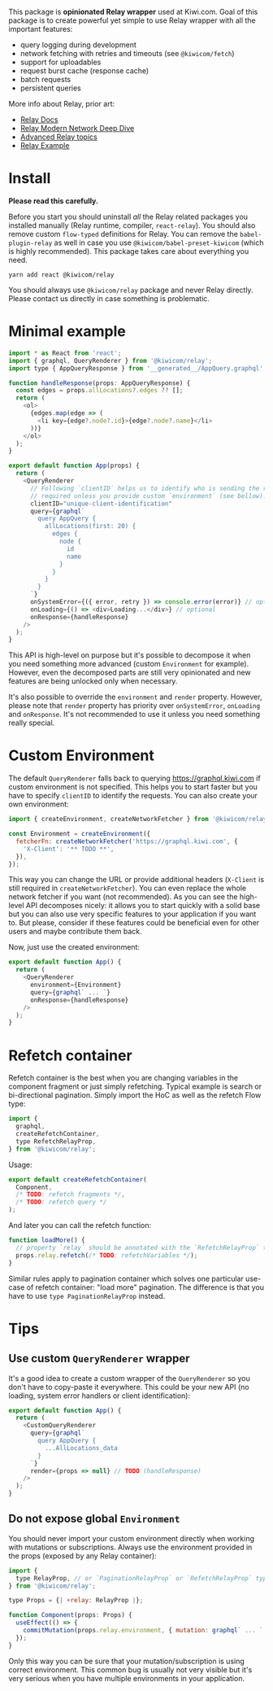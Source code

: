 This package is **opinionated Relay wrapper** used at Kiwi.com. Goal of this package is to create powerful yet simple to use Relay wrapper with all the important features:

- query logging during development
- network fetching with retries and timeouts (see `@kiwicom/fetch`)
- support for uploadables
- request burst cache (response cache)
- batch requests
- persistent queries

More info about Relay, prior art:

- [Relay Docs](https://facebook.github.io/relay/docs/en/introduction-to-relay.html)
- [Relay Modern Network Deep Dive](https://medium.com/entria/relay-modern-network-deep-dive-ec187629dfd3)
- [Advanced Relay topics](https://github.com/mrtnzlml/meta/blob/master/relay.md)
- [Relay Example](https://github.com/kiwicom/relay-example)

# Install

**Please read this carefully.**

Before you start you should uninstall _all_ the Relay related packages you installed manually (Relay runtime, compiler, `react-relay`). You should also remove custom `flow-typed` definitions for Relay. You can remove the `babel-plugin-relay` as well in case you use `@kiwicom/babel-preset-kiwicom` (which is highly recommended). This package takes care about everything you need.

```text
yarn add react @kiwicom/relay
```

You should always use `@kiwicom/relay` package and never Relay directly. Please contact us directly in case something is problematic.

# Minimal example

```js
import * as React from 'react';
import { graphql, QueryRenderer } from '@kiwicom/relay';
import type { AppQueryResponse } from '__generated__/AppQuery.graphql';

function handleResponse(props: AppQueryResponse) {
  const edges = props.allLocations?.edges ?? [];
  return (
    <ol>
      {edges.map(edge => (
        <li key={edge?.node?.id}>{edge?.node?.name}</li>
      ))}
    </ol>
  );
}

export default function App(props) {
  return (
    <QueryRenderer
      // Following `clientID` helps us to identify who is sending the request and it's
      // required unless you provide custom `environment` (see bellow).
      clientID="unique-client-identification"
      query={graphql`
        query AppQuery {
          allLocations(first: 20) {
            edges {
              node {
                id
                name
              }
            }
          }
        }
      `}
      onSystemError={({ error, retry }) => console.error(error)} // optional (Sentry maybe?)
      onLoading={() => <div>Loading...</div>} // optional
      onResponse={handleResponse}
    />
  );
}
```

This API is high-level on purpose but it's possible to decompose it when you need something more advanced (custom `Environment` for example). However, even the decomposed parts are still very opinionated and new features are being unlocked only when necessary.

It's also possible to override the `environment` and `render` property. However, please note that `render` property has priority over `onSystemError`, `onLoading` and `onResponse`. It's not recommended to use it unless you need something really special.

# Custom Environment

The default `QueryRenderer` falls back to querying https://graphql.kiwi.com if custom environment is not specified. This helps you to start faster but you have to specify `clientID` to identify the requests. You can also create your own environment:

```js
import { createEnvironment, createNetworkFetcher } from '@kiwicom/relay';

const Environment = createEnvironment({
  fetcherFn: createNetworkFetcher('https://graphql.kiwi.com', {
    'X-Client': '** TODO **',
  }),
});
```

This way you can change the URL or provide additional headers (`X-Client` is still required in `createNetworkFetcher`). You can even replace the whole network fetcher if you want (not recommended). As you can see the high-level API decomposes nicely: it allows you to start quickly with a solid base but you can also use very specific features to your application if you want to. But please, consider if these features could be beneficial even for other users and maybe contribute them back.

Now, just use the created environment:

```js
export default function App() {
  return (
    <QueryRenderer
      environment={Environment}
      query={graphql` ... `}
      onResponse={handleResponse}
    />
  );
}
```

# Refetch container

Refetch container is the best when you are changing variables in the component fragment or just simply refetching. Typical example is search or bi-directional pagination. Simply import the HoC as well as the refetch Flow type:

```js
import {
  graphql,
  createRefetchContainer,
  type RefetchRelayProp,
} from '@kiwicom/relay';
```

Usage:

```js
export default createRefetchContainer(
  Component,
  /* TODO: refetch fragments */,
  /* TODO: refetch query */
);
```

And later you can call the refetch function:

```js
function loadMore() {
  // property `relay` should be annotated with the `RefetchRelayProp` type
  props.relay.refetch(/* TODO: refetchVariables */);
}
```

Similar rules apply to pagination container which solves one particular use-case of refetch container: "load more" pagination. The difference is that you have to use `type PaginationRelayProp` instead.

# Tips

## Use custom `QueryRenderer` wrapper

It's a good idea to create a custom wrapper of the `QueryRenderer` so you don't have to copy-paste it everywhere. This could be your new API (no loading, system error handlers or client identification):

```js
export default function App() {
  return (
    <CustomQueryRenderer
      query={graphql`
        query AppQuery {
          ...AllLocations_data
        }
      `}
      render={props => null} // TODO (handleResponse)
    />
  );
}
```

## Do not expose global `Environment`

You should never import your custom environment directly when working with mutations or subscriptions. Always use the environment provided in the props (exposed by any Relay container):

```js
import {
  type RelayProp, // or `PaginationRelayProp` or `RefetchRelayProp` types
} from '@kiwicom/relay';

type Props = {| +relay: RelayProp |};

function Component(props: Props) {
  useEffect(() => {
    commitMutation(props.relay.environment, { mutation: graphql` ... ` });
  });
}
```

Only this way you can be sure that your mutation/subscription is using correct environment. This common bug is usually not very visible but it's very serious when you have multiple environments in your application.
